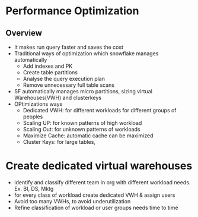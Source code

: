 # Performance Optimization
## Overview
- It makes run query faster and saves the cost
- Traditional ways of optimization which snowflake manages automatically
  - Add indexes and PK
  - Create table partitions
  - Analyse the query execution plan
  - Remove unnecessary full table scans
- SF automatically manages micro partitions, sizing virtual Warehouses(VWH) and clusterkeys
- OPtimizations ways
  - Dedicated VWH: for different workloads for different groups of peoples
  - Scaling UP: for known patterns of high workload
  - Scaling Out: for unknown patterns of workloads
  - Maximize Cache: automatic cache can be maximized
  - Cluster Keys: for large tables,

# Create dedicated virtual warehouses
- identify and classify different team in org with different workload needs. Ex. BI, DS, Mktg
- for every class of workload create dedicated VWH & assign users
- Avoid too many VWHs, to avoid underutilization
- Refine classification of workload or user groups needs time to time

